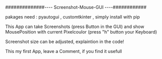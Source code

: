 ##############---- Screenshot-Mouse-GUI ----############


pakages need : pyautogui , customtkinter , simply install with pip


This App can take Screenshots (press Button in the GUI) and show MousePosition with current Pixelcoulor (press "h" button your Keyboard)


Screenshot size can be adjusted, explaintion in the code!



This my first App, leave a Comment, if you find it usefull
